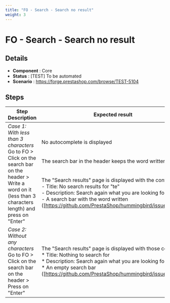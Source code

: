 ```yaml
---
title: "FO - Search - Search no result"
weight: 3
---
```


# FO - Search - Search no result
## Details
* **Component** : Core
* **Status** : [TEST] To be automated
* **Scenario** : https://forge.prestashop.com/browse/TEST-5104

## Steps
| Step Description | Expected result |
| ----- | ----- |
| *Case 1: With less than 3 characters*<br>Go to FO > Click on the search bar on the header > Write a word on it (less than 3 characters length) and press on "Enter" | No autocomplete is displayed<br><br><br>The search bar in the header keeps the word written<br><br><br>The "Search results" page is displayed with the content:<br> - Title: No search results for "te"<br> - Description: Search again what you are looking for.<br> - A search bar with the word written ([https://github.com/PrestaShop/hummingbird/issues/578]) |
| *Case 2: Without any characters*<br>Go to FO > Click on the search bar on the header > Press on "Enter" | The "Search results" page is displayed with those content:<br> * Title: Nothing to search for<br> * Description: Search again what you are looking for.<br> * An empty search bar ([https://github.com/PrestaShop/hummingbird/issues/578]) |
